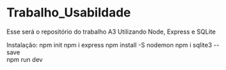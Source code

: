 # Trabalho_Usabildade
Esse será o repositório do trabalho A3
Utilizando Node, Express e SQLite

Instalação: 
npm init
npm i express
npm install -S nodemon
npm i sqlite3 --save  
npm run dev

